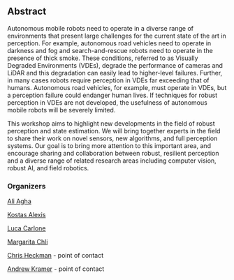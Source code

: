 ## Abstract

Autonomous mobile robots need to operate in a diverse range of environments that present large challenges for the current state of the art in perception. For example, autonomous road vehicles need to operate in darkness and fog and search-and-rescue robots need to operate in the presence of thick smoke. These conditions, referred to as Visually Degraded Environments (VDEs), degrade the performance of cameras and LiDAR and this degradation can easily lead to higher-level failures. Further, in many cases robots require perception in VDEs far exceeding that of humans. Autonomous road vehicles, for example, must operate in VDEs, but a perception failure could endanger human lives. If techniques for robust perception in VDEs are not developed, the usefulness of autonomous mobile robots will be severely limited.

This workshop aims to highlight new developments in the field of robust perception and state estimation. We will bring together experts in the field to share their work on novel sensors, new algorithms, and full perception systems. Our goal is to bring more attention to this important area, and encourage sharing and collaboration between robust, resilient perception and a diverse range of related research areas including computer vision, robust AI, and field robotics.

### Organizers
[Ali Agha](http://aliagha.site/) 

[Kostas Alexis](http://www.kostasalexis.com/)

[Luca Carlone](https://lucacarlone.mit.edu/)

[Margarita Chli](http://www.v4rl.ethz.ch)

[Chris Heckman](http://www.ristoffer.ch/) - point of contact

[Andrew Kramer](http://www.andrewjkramer.net/) - point of contact
